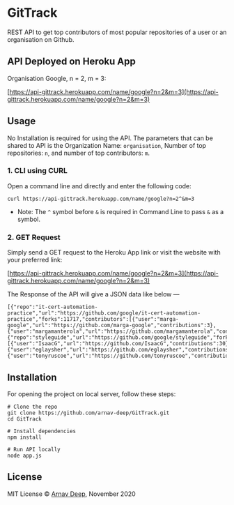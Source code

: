 # GitTrack
REST API to get top contributors of most popular repositories of a user or an organisation on Github.

## API Deployed on Heroku App

Organisation Google, n = 2, m = 3:

[https://api-gittrack.herokuapp.com/name/google?n=2&m=3](https://api-gittrack.herokuapp.com/name/google?n=2&m=3)

## Usage

No Installation is required for using the API. The parameters that can be shared to API is the Organization Name: ```organisation```, Number of top repositories: ```n```, and number of top contributors: ```m```.

### 1. CLI using CURL

Open a command line and directly and enter the following code:

```curl https://api-gittrack.herokuapp.com/name/google?n=2^&m=3```

  * Note: The ```^``` symbol before ```&``` is required in Command Line to pass ```&``` as a symbol.


### 2. GET Request

Simply send a GET request to the Heroku App link or visit the website with your preferred link:

[https://api-gittrack.herokuapp.com/name/google?n=2&m=3](https://api-gittrack.herokuapp.com/name/google?n=2&m=3)


The Response of the API will give a JSON data like below —

```
[{"repo":"it-cert-automation-practice","url":"https://github.com/google/it-cert-automation-practice","forks":11717,"contributors":[{"user":"marga-google","url":"https://github.com/marga-google","contributions":3},{"user":"margamanterola","url":"https://github.com/margamanterola","contributions":1}]},{"repo":"styleguide","url":"https://github.com/google/styleguide","forks":9721,"contributors":[{"user":"IsaacG","url":"https://github.com/IsaacG","contributions":30},{"user":"eglaysher","url":"https://github.com/eglaysher","contributions":25},{"user":"tonyruscoe","url":"https://github.com/tonyruscoe","contributions":19}]}]
```

## Installation

For opening the project on local server, follow these steps:

```
# Clone the repo
git clone https://github.com/arnav-deep/GitTrack.git
cd GitTrack

# Install dependencies
npm install

# Run API locally
node app.js
```

## License

MIT License © [Arnav Deep](https://arnav-deep.github.io), November 2020
